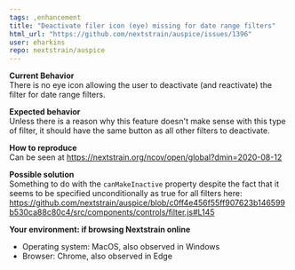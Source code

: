 ```yaml
---
tags: ,enhancement
title: "Deactivate filer icon (eye) missing for date range filters"
html_url: "https://github.com/nextstrain/auspice/issues/1396"
user: eharkins
repo: nextstrain/auspice
---
```


**Current Behavior**  
There is no eye icon allowing the user to deactivate (and reactivate) the filter for date range filters.

**Expected behavior**  
Unless there is a reason why this feature doesn't make sense with this type of filter, it should have the same button as all other filters to deactivate.

**How to reproduce**  
Can be seen at https://nextstrain.org/ncov/open/global?dmin=2020-08-12

**Possible solution**  
Something to do with the `canMakeInactive` property despite the fact that it seems to be specified unconditionally as true for all filters here: https://github.com/nextstrain/auspice/blob/c0ff4e456f55ff907623b146599b530ca88c80c4/src/components/controls/filter.js#L145

**Your environment: if browsing Nextstrain online**  
 - Operating system:  MacOS, also observed in Windows
 - Browser:  Chrome, also observed in Edge
